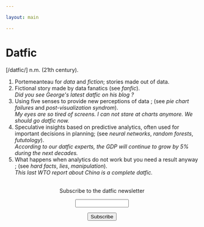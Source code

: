 ```yaml
---

layout: main

---
```


# Datfic

[/datfic/] n.m. (21th century). 

1. Portemeanteau for *data* and *fiction*; stories made out of data.
1. Fictional story made by data fanatics (see *fanfic*).  
*Did you see George's latest datfic on his blog ?* 
1. Using five senses to provide new perceptions of data ; (see *pie chart failures* and *post-visualization syndrom*).  
*My eyes are so tired of screens. I can not stare at charts anymore. We should go datfic now.*
1. Speculative insights based on predictive analytics, often used for important decisions in planning; (see *neural networks*, *random forests*, *fututology*).  
*According to our datfic experts, the GDP will continue to grow by 5% during the next decades.*
1. What happens when analytics do not work but you need a result anyway ; (see *hard facts*, *lies*, *manipulation*).  
*This last WTO report about China is a complete datfic.*

 <form style="padding:3px;text-align:center;" action="https://tinyletter.com/datfic" method="post" target="popupwindow" onsubmit="window.open('https://tinyletter.com/datfic', 'popupwindow', 'scrollbars=yes,width=800,height=600');return true">

<p>
	<label for="tlemail">Subscribe to the datfic newsletter</label></p>
	<p><input type="text" style="width:140px" name="email" id="tlemail" /></p>
	<input type="hidden" value="1" name="embed"/><input type="submit" value="Subscribe" />
<!--	<p><a href="https://tinyletter.com" target="_blank">powered by TinyLetter</a></p> -->
</form>
         
